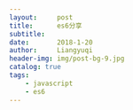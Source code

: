 ```yaml
---
layout:     post
title:      es6分享
subtitle:   
date:       2018-1-20
author:     Liangyuqi
header-img: img/post-bg-9.jpg
catalog: true
tags:
    - javascript 
    - es6
---
```


